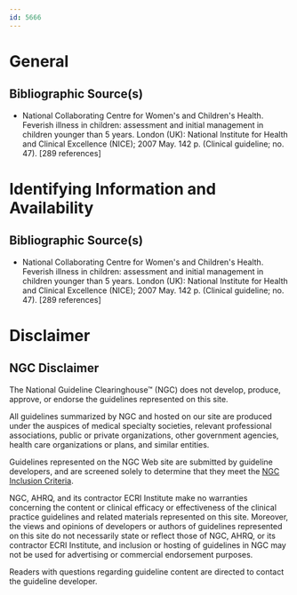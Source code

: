 ```yaml
---
id: 5666
---
```


# General

## Bibliographic Source(s)

- National Collaborating Centre for Women's and Children's Health. Feverish illness in children: assessment and initial management in children younger than 5 years. London (UK): National Institute for Health and Clinical Excellence (NICE); 2007 May. 142 p. (Clinical guideline; no. 47). [289 references]

# Identifying Information and Availability

## Bibliographic Source(s)

- National Collaborating Centre for Women's and Children's Health. Feverish illness in children: assessment and initial management in children younger than 5 years. London (UK): National Institute for Health and Clinical Excellence (NICE); 2007 May. 142 p. (Clinical guideline; no. 47). [289 references]

# Disclaimer

## NGC Disclaimer

The National Guideline Clearinghouse™ (NGC) does not develop, produce, approve, or endorse the guidelines represented on this site.

All guidelines summarized by NGC and hosted on our site are produced under the auspices of medical specialty societies, relevant professional associations, public or private organizations, other government agencies, health care organizations or plans, and similar entities.

Guidelines represented on the NGC Web site are submitted by guideline developers, and are screened solely to determine that they meet the [NGC Inclusion Criteria](/help-and-about/summaries/inclusion-criteria).

NGC, AHRQ, and its contractor ECRI Institute make no warranties concerning the content or clinical efficacy or effectiveness of the clinical practice guidelines and related materials represented on this site. Moreover, the views and opinions of developers or authors of guidelines represented on this site do not necessarily state or reflect those of NGC, AHRQ, or its contractor ECRI Institute, and inclusion or hosting of guidelines in NGC may not be used for advertising or commercial endorsement purposes.

Readers with questions regarding guideline content are directed to contact the guideline developer.

